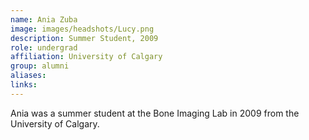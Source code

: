 ```yaml
---
name: Ania Zuba
image: images/headshots/Lucy.png
description: Summer Student, 2009
role: undergrad
affiliation: University of Calgary
group: alumni
aliases: 
links:
---
```


Ania was a summer student at the Bone Imaging Lab in 2009 from the University of Calgary.